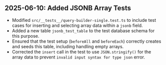 ## 2025-06-10: Added JSONB Array Tests

- Modified `src/__tests__/query-builder-single.test.ts` to include test cases for inserting and selecting array data within a `jsonb` field.
- Added a new table `jsonb_test_table` to the test database schema for this purpose.
- Ensured that the test setup (`beforeAll` and `beforeEach`) correctly creates and seeds this table, including handling empty arrays.
- Corrected the `insert` call in the test to use `JSON.stringify()` for the array data to prevent `invalid input syntax for type json` error.
